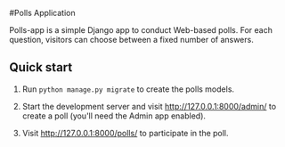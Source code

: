 #Polls Application

Polls-app is a simple Django app to conduct Web-based polls. For each
question, visitors can choose between a fixed number of answers.

Quick start
-----------

1. Run `python manage.py migrate` to create the polls models.

2. Start the development server and visit http://127.0.0.1:8000/admin/
   to create a poll (you'll need the Admin app enabled).

3. Visit http://127.0.0.1:8000/polls/ to participate in the poll.
